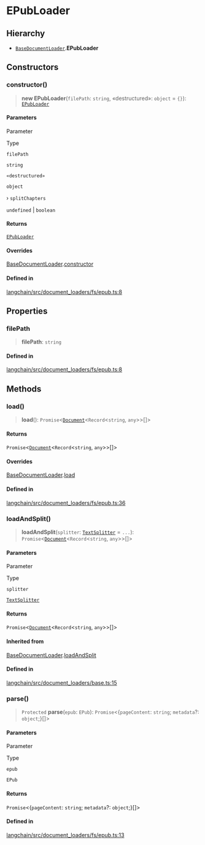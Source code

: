 EPubLoader
==========

Hierarchy[​](#hierarchy "Direct link to Hierarchy")
---------------------------------------------------

*   [`BaseDocumentLoader`](/docs/api/document_loaders_base/classes/BaseDocumentLoader).**EPubLoader**

Constructors[​](#constructors "Direct link to Constructors")
------------------------------------------------------------

### constructor()[​](#constructor "Direct link to constructor()")

> **new EPubLoader**(`filePath`: `string`, «destructured»: `object` = `{}`): [`EPubLoader`](/docs/api/document_loaders_fs_epub/classes/EPubLoader)

#### Parameters[​](#parameters "Direct link to Parameters")

Parameter

Type

`filePath`

`string`

`«destructured»`

`object`

› `splitChapters`

`undefined` | `boolean`

#### Returns[​](#returns "Direct link to Returns")

[`EPubLoader`](/docs/api/document_loaders_fs_epub/classes/EPubLoader)

#### Overrides[​](#overrides "Direct link to Overrides")

[BaseDocumentLoader](/docs/api/document_loaders_base/classes/BaseDocumentLoader).[constructor](/docs/api/document_loaders_base/classes/BaseDocumentLoader#constructor)

#### Defined in[​](#defined-in "Direct link to Defined in")

[langchain/src/document\_loaders/fs/epub.ts:8](https://github.com/hwchase17/langchainjs/blob/46e1734/langchain/src/document_loaders/fs/epub.ts#L8)

Properties[​](#properties "Direct link to Properties")
------------------------------------------------------

### filePath[​](#filepath "Direct link to filePath")

> **filePath**: `string`

#### Defined in[​](#defined-in-1 "Direct link to Defined in")

[langchain/src/document\_loaders/fs/epub.ts:8](https://github.com/hwchase17/langchainjs/blob/46e1734/langchain/src/document_loaders/fs/epub.ts#L8)

Methods[​](#methods "Direct link to Methods")
---------------------------------------------

### load()[​](#load "Direct link to load()")

> **load**(): `Promise`<[`Document`](/docs/api/document/classes/Document)<`Record`<`string`, `any`\>\>\[\]\>

#### Returns[​](#returns-1 "Direct link to Returns")

`Promise`<[`Document`](/docs/api/document/classes/Document)<`Record`<`string`, `any`\>\>\[\]\>

#### Overrides[​](#overrides-1 "Direct link to Overrides")

[BaseDocumentLoader](/docs/api/document_loaders_base/classes/BaseDocumentLoader).[load](/docs/api/document_loaders_base/classes/BaseDocumentLoader#load)

#### Defined in[​](#defined-in-2 "Direct link to Defined in")

[langchain/src/document\_loaders/fs/epub.ts:36](https://github.com/hwchase17/langchainjs/blob/46e1734/langchain/src/document_loaders/fs/epub.ts#L36)

### loadAndSplit()[​](#loadandsplit "Direct link to loadAndSplit()")

> **loadAndSplit**(`splitter`: [`TextSplitter`](/docs/api/text_splitter/classes/TextSplitter) = `...`): `Promise`<[`Document`](/docs/api/document/classes/Document)<`Record`<`string`, `any`\>\>\[\]\>

#### Parameters[​](#parameters-1 "Direct link to Parameters")

Parameter

Type

`splitter`

[`TextSplitter`](/docs/api/text_splitter/classes/TextSplitter)

#### Returns[​](#returns-2 "Direct link to Returns")

`Promise`<[`Document`](/docs/api/document/classes/Document)<`Record`<`string`, `any`\>\>\[\]\>

#### Inherited from[​](#inherited-from "Direct link to Inherited from")

[BaseDocumentLoader](/docs/api/document_loaders_base/classes/BaseDocumentLoader).[loadAndSplit](/docs/api/document_loaders_base/classes/BaseDocumentLoader#loadandsplit)

#### Defined in[​](#defined-in-3 "Direct link to Defined in")

[langchain/src/document\_loaders/base.ts:15](https://github.com/hwchase17/langchainjs/blob/46e1734/langchain/src/document_loaders/base.ts#L15)

### parse()[​](#parse "Direct link to parse()")

> `Protected` **parse**(`epub`: `EPub`): `Promise`<{`pageContent`: `string`; `metadata`?: `object`;}\[\]\>

#### Parameters[​](#parameters-2 "Direct link to Parameters")

Parameter

Type

`epub`

`EPub`

#### Returns[​](#returns-3 "Direct link to Returns")

`Promise`<{`pageContent`: `string`; `metadata`?: `object`;}\[\]\>

#### Defined in[​](#defined-in-4 "Direct link to Defined in")

[langchain/src/document\_loaders/fs/epub.ts:13](https://github.com/hwchase17/langchainjs/blob/46e1734/langchain/src/document_loaders/fs/epub.ts#L13)